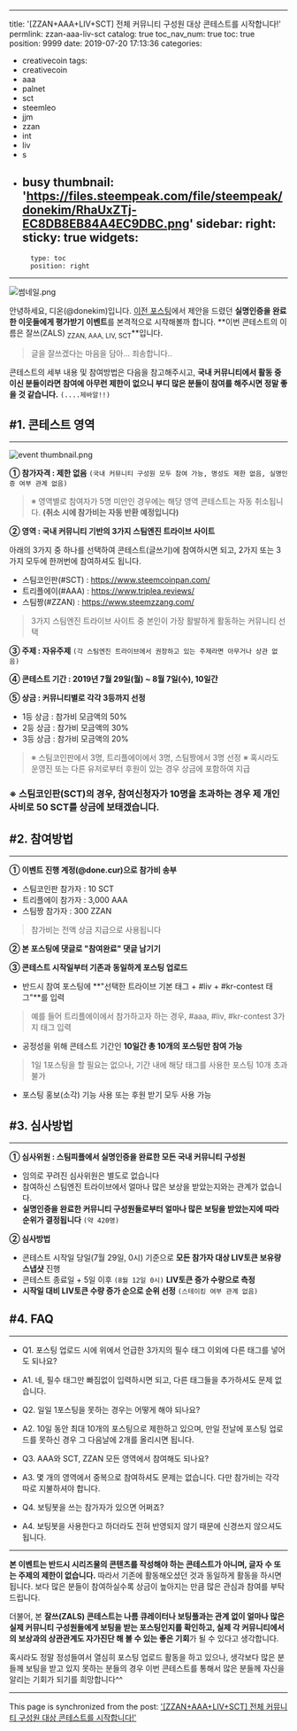 
---
title: '[ZZAN+AAA+LIV+SCT] 전체 커뮤니티 구성원 대상 콘테스트를 시작합니다!'
permlink: zzan-aaa-liv-sct
catalog: true
toc_nav_num: true
toc: true
position: 9999
date: 2019-07-20 17:13:36
categories:
- creativecoin
tags:
- creativecoin
- aaa
- palnet
- sct
- steemleo
- jjm
- zzan
- int
- liv
- s
- busy
thumbnail: 'https://files.steempeak.com/file/steempeak/donekim/RhaUxZTj-EC8DB8EB84A4EC9DBC.png'
sidebar:
    right:
        sticky: true
widgets:
    -
        type: toc
        position: right
---


![썸네일.png](https://files.steempeak.com/file/steempeak/donekim/RhaUxZTj-EC8DB8EB84A4EC9DBC.png)

안녕하세요, 디온(@donekim)입니다. [이전 포스팅](https://www.steemcoinpan.com/sct/@donekim/sct-x-liv-liv)에서 제안을 드렸던 **실명인증을 완료한 이웃들에게 평가받기 이벤트**를 본격적으로 시작해볼까 합니다. **이번 콘테스트의 이름은 잘쓰(ZALS) <sub>ZZAN, AAA, LIV, SCT</sub>**입니다.

> 글을 잘쓰겠다는 마음을 담아... 죄송합니다..

콘테스트의 세부 내용 및 참여방법은 다음을 참고해주시고, **국내 커뮤니티에서 활동 중이신 분들이라면 참여에 아무런 제한이 없으니 부디 많은 분들이 참여를 해주시면 정말 좋을 것 같습니다.** `(....제바알!!)`

## #1. 콘테스트 영역

------

![event thumbnail.png](https://files.steempeak.com/file/steempeak/donekim/J4OQgcaa-event20thumbnail.png)

**① 참가자격 : 제한 없음** `(국내 커뮤니티 구성원 모두 참여 가능, 명성도 제한 없음, 실명인증 여부 관계 없음)`
> ※ 영역별로 참여자가 5명 미만인 경우에는 해당 영역 콘테스트는 자동 취소됩니다. **(취소 시에 참가비는 자동 반환 예정입니다)**

**② 영역 : 국내 커뮤니티 기반의 3가지 스팀엔진 트라이브 사이트**

아래의 3가지 중 하나를 선택하여 콘테스트(글쓰기)에 참여하시면 되고, 2가지 또는 3가지 모두에 한꺼번에 참여하셔도 됩니다.

- 스팀코인판(#SCT) : https://www.steemcoinpan.com/
- 트리플에이(#AAA) : https://www.triplea.reviews/
- 스팀짱(#ZZAN) : https://www.steemzzang.com/

> 3가지 스팀엔진 트라이브 사이트 중 본인이 가장 활발하게 활동하는 커뮤니티 선택

**③ 주제 : 자유주제** `(각 스팀엔진 트라이브에서 권장하고 있는 주제라면 아무거나 상관 없음)`

**④ 콘테스트 기간 : 2019년 7월 29일(월) ~ 8월 7일(수), 10일간**

**⑤ 상금 : 커뮤니티별로 각각 3등까지 선정**

- 1등 상금 : 참가비 모금액의 50%
- 2등 상금 : 참가비 모금액의 30%
- 3등 상금 : 참가비 모금액의 20%

> ※ 스팀코인판에서 3명, 트리플에이에서 3명, 스팀짱에서 3명 선정
> ※ 혹시라도 운영진 또는 다른 유저로부터 후원이 있는 경우 상금에 포함하여 지급 

### ※ 스팀코인판(SCT)의 경우, 참여신청자가 10명을 초과하는 경우 제 개인 사비로 50 SCT를 상금에 보태겠습니다. 

## #2. 참여방법

------

**① 이벤트 진행 계정(@done.cur)으로 참가비 송부**

- 스팀코인판 참가자 : 10 SCT
- 트리플에이 참가자 : 3,000 AAA
- 스팀짱 참가자 : 300 ZZAN

> 참가비는 전액 상금 지급으로 사용됩니다

**② 본 포스팅에 댓글로 "참여완료" 댓글 남기기**

**③ 콘테스트 시작일부터 기존과 동일하게 포스팅 업로드**

- 반드시 참여 포스팅에 **"선택한 트라이브 기본 태그 + #liv + #kr-contest 태그"**를 입력

> 예를 들어 트리플에이에서 참가하고자 하는 경우, #aaa, #liv, #kr-contest 3가지 태그 입력

- 공정성을 위해 콘테스트 기간인 **10일간 총 10개의 포스팅만 참여 가능**

> 1일 1포스팅을 할 필요는 없으나, 기간 내에 해당 태그를 사용한 포스팅 10개 초과 불가

- 포스팅 홍보(소각) 기능 사용 또는 후원 받기 모두 사용 가능

## #3. 심사방법

------

**① 심사위원 : 스팀피플에서 실명인증을 완료한 모든 국내 커뮤니티 구성원**

- 임의로 꾸려진 심사위원은 별도로 없습니다
- 참여하신 스팀엔진 트라이브에서 얼마나 많은 보상을 받았는지와는 관계가 없습니다.
- **실명인증을 완료한 커뮤니티 구성원들로부터 얼마나 많은 보팅을 받았는지에 따라 순위가 결정됩니다** `(약 420명)`

**② 심사방법**

- 콘테스트 시작일 당일(7월 29일, 0시) 기준으로 **모든 참가자 대상 LIV토큰 보유량 스냅샷** 진행
- 콘테스트 종료일 + 5일 이후 `(8월 12일 0시)` **LIV토큰 증가 수량으로 측정**
- **시작일 대비 LIV토큰 수량 증가 순으로 순위 선정** `(스테이킹 여부 관계 없음)`

## #4. FAQ

------

- Q1. 포스팅 업로드 시에 위에서 언급한 3가지의 필수 태그 이외에 다른 태그를 넣어도 되나요?
- A1. 네, 필수 태그만 빠짐없이 입력하시면 되고, 다른 태그들을 추가하셔도 문제 없습니다.



- Q2. 일일 1포스팅을 못하는 경우는 어떻게 해야 되나요?
- A2. 10일 동안 최대 10개의 포스팅으로 제한하고 있으며, 만일 전날에 포스팅 업로드를 못하신 경우 그 다음날에 2개를 올리시면 됩니다.



- Q3. AAA와 SCT, ZZAN 모든 영역에서 참여해도 되나요?
- A3. 몇 개의 영역에서 중복으로 참여하셔도 문제는 없습니다. 다만 참가비는 각각 따로 지불하셔야 합니다.

- Q4. 보팅봇을 쓰는 참가자가 있으면 어쩌죠?
- A4. 보팅봇을 사용한다고 하더라도 전혀 반영되지 않기 때문에 신경쓰지 않으셔도 됩니다.

------

**본 이벤트는 반드시 시리즈물의 콘텐츠를 작성해야 하는 콘테스트가 아니며, 글자 수 또는 주제의 제한이 없습니다.** 따라서 기존에 활동해오셨던 것과 동일하게 활동을 하시면 됩니다. 보다 많은 분들이 참여하실수록 상금이 높아지는 만큼 많은 관심과 참여를 부탁드립니다. 

더불어, 본 **잘쓰(ZALS) 콘테스트는 나름 큐레이터나 보팅풀과는 관계 없이 얼마나 많은 실제 커뮤니티 구성원들에게 보팅을 받는 포스팅인지를 확인하고, 실제 각 커뮤니티에서의 보상과의 상관관계도 자가진단 해 볼 수 있는 좋은 기회**가 될 수 있다고 생각합니다.

혹시라도 정말 정성들여서 열심히 포스팅 업로드 활동을 하고 있으나, 생각보다 많은 분들께 보팅을 받고 있지 못하는 분들의 경우 이번 콘테스트를 통해서 많은 분들께 자신을 알리는 기회가 되기를 희망합니다^^

- - -

This page is synchronized from the post: ['[ZZAN+AAA+LIV+SCT] 전체 커뮤니티 구성원 대상 콘테스트를 시작합니다!'](https://steemit.com/@donekim/zzan-aaa-liv-sct)
